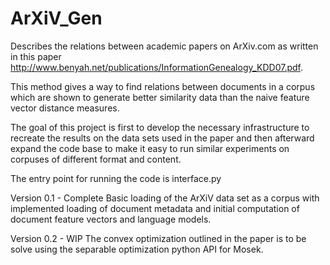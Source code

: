 ArXiV_Gen
=========

Describes the relations between academic papers on ArXiv.com as written in this paper http://www.benyah.net/publications/InformationGenealogy_KDD07.pdf.

This method gives a way to find relations between documents in a corpus which are shown to generate better similarity data than the naive feature vector distance measures.


The goal of this project is first to develop the necessary infrastructure to recreate the results on the data sets used in the paper and then afterward expand the code base to make it easy to run similar experiments on corpuses of different format and content.

The entry point for running the code is interface.py


Version 0.1 - Complete
  Basic loading of the ArXiV data set as a corpus with implemented loading of document metadata and initial computation of document feature vectors and language models.
  
Version 0.2 - WIP
  The convex optimization outlined in the paper is to be solve using the separable optimization python API for Mosek.
  
